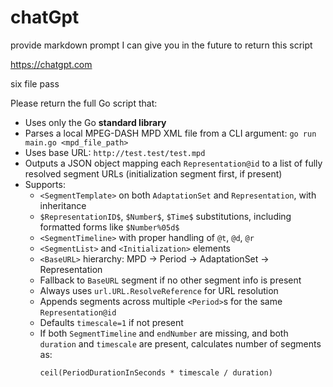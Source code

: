 # chatGpt

provide markdown prompt I can give you in the future to return this script

https://chatgpt.com

six file pass

Please return the full Go script that:

- Uses only the Go **standard library**
- Parses a local MPEG-DASH MPD XML file from a CLI argument: `go run main.go <mpd_file_path>`
- Uses base URL: `http://test.test/test.mpd`
- Outputs a JSON object mapping each `Representation@id` to a list of fully resolved segment URLs (initialization segment first, if present)
- Supports:
  - `<SegmentTemplate>` on both `AdaptationSet` and `Representation`, with inheritance
  - `$RepresentationID$`, `$Number$`, `$Time$` substitutions, including formatted forms like `$Number%05d$`
  - `<SegmentTimeline>` with proper handling of `@t`, `@d`, `@r`
  - `<SegmentList>` and `<Initialization>` elements
  - `<BaseURL>` hierarchy: MPD → Period → AdaptationSet → Representation
  - Fallback to `BaseURL` segment if no other segment info is present
  - Always uses `url.URL.ResolveReference` for URL resolution
  - Appends segments across multiple `<Period>`s for the same `Representation@id`
  - Defaults `timescale=1` if not present
  - If both `SegmentTimeline` and `endNumber` are missing, and both `duration` and `timescale` are present, calculates number of segments as:
    ```
    ceil(PeriodDurationInSeconds * timescale / duration)
    ```
